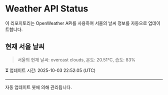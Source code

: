 
# Weather API Status

이 리포지토리는 OpenWeather API를 사용하여 서울의 날씨 정보를 자동으로 업데이트합니다.

## 현재 서울 날씨
> 서울의 현재 날씨: overcast clouds, 온도: 20.51°C, 습도: 83%

⏳ 업데이트 시간: 2025-10-03 22:52:05 (UTC)

---
자동 업데이트 봇에 의해 관리됩니다.
